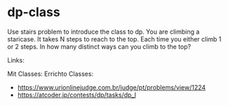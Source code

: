 # dp-class

Use stairs problem to introduce the class to dp.  You are
climbing a staricase. It takes N steps to reach to the
top. Each time you either climb 1 or 2 steps.  In how many
distinct ways can you climb to the top?

Links:

Mit Classes: 
Errichto Classes:

- https://www.urionlinejudge.com.br/judge/pt/problems/view/1224
- https://atcoder.jp/contests/dp/tasks/dp_l
